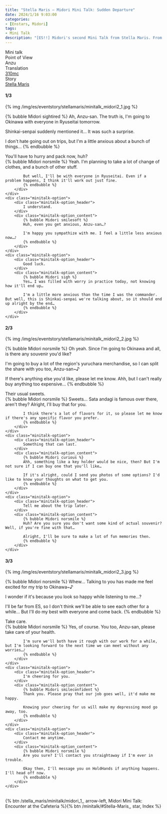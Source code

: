 ```yaml
---
title: "Stella Maris – Midori Mini Talk: Sudden Departure"
date: 2024/1/16 9:03:00
categories:
- [Enstars, Midori]
tags:
- Mini Talk
description: "[ES!!] Midori's second Mini Talk from Stella Maris. From Anzu's POV."
---
```

<div class="three-wrapper" style="--storyColor:#965e7d;--storyColor-rgb:150,94,125;--storyColor-h:326.8;--storyColor-s: 23%;--storyColor-l:47.8%;">
    <div class="info-area">
        <div class="info">
            <div class="info-item characters">
                <div class="label">
                    Mini talk
                </div>
                <div class="value">
								<a href="/categories/Enstars/Midori" character="Midori"></a>
                </div>
            </div>
            <div class="info-item one">
                <div class="label">
                    Point of View
                </div>
                <div class="value">
                    Anzu
                </div>
            </div>
            <div class="info-item two">
                <div class="label">
                    Translation
                </div>
                <div class="value">
                    <a href="/about">310mc</a>
                </div>
            </div>
            <div class="info-item three">
                <div class="label">
                   Story
                </div>
                <div class="value">
                    <a href="/stella_maris">Stella Maris</a>
                </div>
            </div>
        </div>
    </div>
</div>

<!-- more -->

#### <div mt="rare"></div> 1/3

{% img /img/es/eventstory/stellamaris/minitalk_midori2_1.jpg %}

{% bubble Midori sightired %}
Ah, Anzu-san. The truth is, I'm going to Okinawa with everyone in Ryuseitai tomorrow.

Shinkai-senpai suddenly mentioned it… It was such a surprise.

I don't hate going out on trips, but I'm a little anxious about a bunch of things…
{% endbubble %}

<div class="minitalk" character="Anzu">
    <div class="minitalk-option">
        <div class="minitalk-option_header">
            You'll have to hurry and pack now, huh?
        </div>
        <div class="minitalk-option_content">
            {% bubble Midori norsmile %}
            Yeah. I'm planning to take a lot of change of clothes, and a bunch of other stuff.

            But well, I'll be with everyone in Ryuseitai. Even if a problem happens, I think it'll work out just fine.
			{% endbubble %}
        </div>
    </div>
    <div class="minitalk-option">
        <div class="minitalk-option_header">
            I understand.
        </div>
        <div class="minitalk-option_content">
            {% bubble Midori smilesoft %}
            Huh, even you get anxious, Anzu-san…?

            I'm happy you sympathize with me. I feel a little less anxious now…♪
			{% endbubble %}
        </div>
    </div>
    <div class="minitalk-option">
        <div class="minitalk-option_header">
            Good luck.
        </div>
        <div class="minitalk-option_content">
            {% bubble Midori sigh %}
            Yes… I was filled with worry in practice today, not knowing how it'll end up…

            I'm a little more anxious than the time I was the commander. But well, this is Shinkai-senpai we're talking about, so it should end up alright by the end…
			{% endbubble %}
        </div>
    </div>
</div>

#### <div mt="rare"></div> 2/3

{% img /img/es/eventstory/stellamaris/minitalk_midori2_2.jpg %}

{% bubble Midori norsmile %}
Oh yeah. Since I'm going to Okinawa and all, is there any souvenir you'd like?

I'm going to buy a lot of the region's yuruchara merchandise, so I can split the share with you too, Anzu-san~♪

If there's anything else you'd like, please let me know. Ahh, but I can't really buy anything too expensive…
{% endbubble %}

<div class="minitalk" character="Anzu">
    <div class="minitalk-option">
        <div class="minitalk-option_header">
            Their usual sweets.
        </div>
        <div class="minitalk-option_content">
            {% bubble Midori norsmile %}
            Sweets… Sata andagi is famous over there, aren't they? Alright, I'll buy that for you.

            I think there's a lot of flavors for it, so please let me know if there's any specific flavor you prefer.
			{% endbubble %}
        </div>
    </div>
    <div class="minitalk-option">
        <div class="minitalk-option_header">
            Something that can last.
        </div>
        <div class="minitalk-option_content">
            {% bubble Midori curious %}
            Ahh, something like a key holder would be nice, then? But I'm not sure if I can buy one that you'll like…

            If it's alright, could I send you photos of some options? I'd like to know your thoughts on what to get you.
			{% endbubble %}
        </div>
    </div>
    <div class="minitalk-option">
        <div class="minitalk-option_header">
            Tell me about the trip later.
        </div>
        <div class="minitalk-option_content">
            {% bubble Midori norsmile %}
            Huh? Are you sure you don't want some kind of actual souvenir? Well, if you're fine with that…

            Alright, I'll be sure to make a lot of fun memories then.
			{% endbubble %}
        </div>
    </div>
</div>

#### <div mt="rare"></div> 3/3

{% img /img/es/eventstory/stellamaris/minitalk_midori2_3.jpg %}

{% bubble Midori norsmile %}
Whew… Talking to you has made me feel excited for my trip to Okinawa~♪

I wonder if it's because you look so happy while listening to me…?

I'll be far from ES, so I don't think we'll be able to see each other for a while… But I'll do my best with everyone and come back.
{% endbubble %}

<div class="minitalk" character="Anzu">
    <div class="minitalk-option">
        <div class="minitalk-option_header">
          Take care.
        </div>
        <div class="minitalk-option_content">
            {% bubble Midori norsmile %}
            Yes, of course. You too, Anzu-san, please take care of your health.

            I'm sure we'll both have it rough with our work for a while, but I'm looking forward to the next time we can meet without any worries…♪
			{% endbubble %}
        </div>
    </div>
    <div class="minitalk-option">
        <div class="minitalk-option_header">
            I'm cheering for you.
        </div>
        <div class="minitalk-option_content">
            {% bubble Midori smileconfident %}
            Thank you. Please pray that our job goes well, it'd make me happy.

            Knowing your cheering for us will make my depressing mood go away, too.
			{% endbubble %}
        </div>
    </div>
    <div class="minitalk-option">
        <div class="minitalk-option_header">
            Contact me anytime.
        </div>
        <div class="minitalk-option_content">
            {% bubble Midori norsmile %}
            Are you sure? I'll contact you straightaway if I'm ever in trouble.

            Okay then, I'll message you on HoldHands if anything happens. I'll head off now.
			{% endbubble %}
        </div>
    </div>
</div>
<br>
<div toc>{% btn /stella_maris/minitalk/midori_1,, arrow-left, Midori Mini Talk: Encounter at the Cafeteria %}{% btn /minitalk/#Stella-Maris,, star, Index %}</div>

